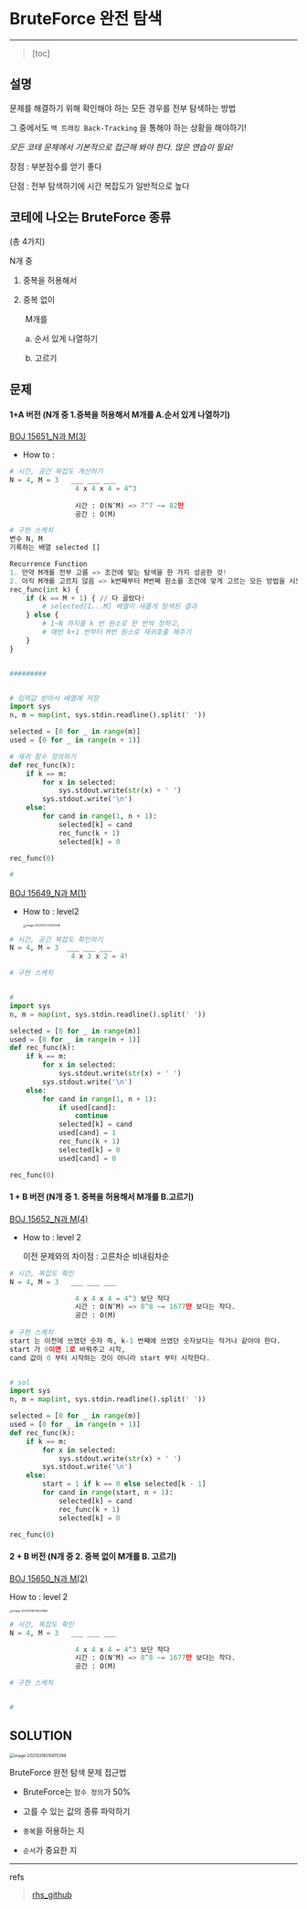 # BruteForce 완전 탐색

--------

> [toc]



## 설명

문제를 해결하기 위해 확인해야 하는 모든 경우를 전부 탐색하는 방법

그 중에서도 `백 트래킹 Back-Tracking` 을 통해야 하는 상황을 해야하기!

*모든 코테 문제에서 기본적으로 접근해 봐야 한다. 많은 연습이 필요!*

장점 : 부분점수를 얻기 좋다

단점 : 전부 탐색하기에 시간 복잡도가 일반적으로 높다



## 코테에 나오는 BruteForce 종류

(총 4가지)

N개 중

1. 중복을 허용해서

2. 중복 없이

   ​	M개를 

   ​		a. 순서 있게 나열하기

   ​		b. 고르기



## 문제

#### 1+A 버전 (N개 중 1.중복을 허용해서 M개를 A.순서 있게 나열하기)



[BOJ 15651_N과 M(3)](https://www.acmicpc.net/problem/15651)

- How to : 

```python
# 시간, 공간 복잡도 계산하기
N = 4, M = 3   ___ ___ ___
    		    4 x 4 x 4 = 4^3
    			
        		시간 : O(N^M) => 7^7 ~= 82만
                공간 : O(M)

# 구현 스케치
변수 N, M
기록하는 배열 selected []

Recurrence Function
1. 만약 M개를 전부 고름 => 조건에 맞는 탐색을 한 가지 성공한 것!
2. 아직 M개를 고르지 않음 => k번째부터 M번째 원소를 조건에 맞게 고르는 모든 방법을 시도한다.
rec_func(int k) {
    if (k == M + 1) { // 다 골랐다!
        # selected[1...M] 배열이 새롭게 탐색된 결과
    } else {
        # 1~N 까지를 k 번 원소로 한 번씩 정하고,
        # 매번 k+1 번부터 M번 원소로 재귀호출 해주기
    }
}


#########


# 입력값 받아서 배열에 저장
import sys
n, m = map(int, sys.stdin.readline().split(' '))

selected = [0 for _ in range(m)]
used = [0 for _ in range(n + 1)]

# 재귀 함수 정의하기
def rec_func(k):
    if k == m:
        for x in selected:
            sys.stdout.write(str(x) + ' ')
        sys.stdout.write('\n')
    else:
        for cand in range(1, n + 1):
            selected[k] = cand
            rec_func(k + 1)
            selected[k] = 0

rec_func(0)

# 
```



[BOJ 15649_N과 M(1)](https://www.acmicpc.net/problem/15649)

- How to : level2

  <img src="C:\Users\biire\AppData\Roaming\Typora\typora-user-images\image-20210317233013416.png" alt="image-20210317233013416" style="zoom:33%;" />

```python
# 시간, 공간 복잡도 확인하기
N = 4, M = 3  ___ ___ ___
			   4 x 3 x 2 = 4!

# 구현 스케치


# 
import sys
n, m = map(int, sys.stdin.readline().split(' '))

selected = [0 for _ in range(m)]
used = [0 for _ in range(n + 1)]
def rec_func(k):
    if k == m:
        for x in selected:
            sys.stdout.write(str(x) + ' ')
        sys.stdout.write('\n')
    else:
        for cand in range(1, n + 1):
            if used[cand]:
                continue
            selected[k] = cand
            used[cand] = 1
            rec_func(k + 1)
            selected[k] = 0
            used[cand] = 0

rec_func(0)
```



#### 1 + B 버전 (N개 중 1. 중복을 허용해서 M개를 B.고르기)



[BOJ 15652_N과 M(4)](https://www.acmicpc.net/problem/15652)

- How to : level 2

  이전 문제와의 차이점 : 고른차순 비내림차순

```python
# 시간, 복잡도 확인
N = 4, M = 3   ___ ___ ___

				4 x 4 x 4 = 4^3 보단 작다
    			시간 : O(N^M) => 8^8 ~= 1677만 보다는 작다.
            	공간 : O(M)
                    
# 구현 스케치
start 는 이전에 쓰였던 숫자 즉, k-1 번째에 쓰였던 숫자보다는 작거나 같아야 한다.
start 가 0이면 1로 바꿔주고 시작,
cand 값이 0 부터 시작하는 것이 아니라 start 부터 시작한다.


# sol
import sys
n, m = map(int, sys.stdin.readline().split(' '))

selected = [0 for _ in range(m)]
used = [0 for _ in range(n + 1)]
def rec_func(k):
    if k == m:
        for x in selected:
            sys.stdout.write(str(x) + ' ')
        sys.stdout.write('\n')
    else:
        start = 1 if k == 0 else selected[k - 1]
        for cand in range(start, n + 1):
            selected[k] = cand
            rec_func(k + 1)
            selected[k] = 0

rec_func(0)


```



#### 2 + B 버전 (N개 중 2. 중복 없이 M개를 B. 고르기)

[BOJ 15650_N과 M(2)](https://www.acmicpc.net/problem/15650)

How to : level 2

<img src="C:\Users\biire\AppData\Roaming\Typora\typora-user-images\image-20210318010620888.png" alt="image-20210318010620888" style="zoom:33%;" />

```python
# 시간, 복잡도 확인
N = 4, M = 3   ___ ___ ___

				4 x 4 x 4 = 4^3 보단 작다
    			시간 : O(N^M) => 8^8 ~= 1677만 보다는 작다.
            	공간 : O(M)

# 구현 스케치


#
```



## SOLUTION

<img src="C:\Users\biire\AppData\Roaming\Typora\typora-user-images\image-20210318010815394.png" alt="image-20210318010815394" style="zoom:50%;" />

BruteForce 완전 탐색 문제 접근법

- BruteForce는 `함수 정의`가 50% 

- 고를 수 있는 값의 종류 파악하기
- `중복`을 허용하는 지
- `순서`가 중요한 지







------

refs

> [rhs_github]()







